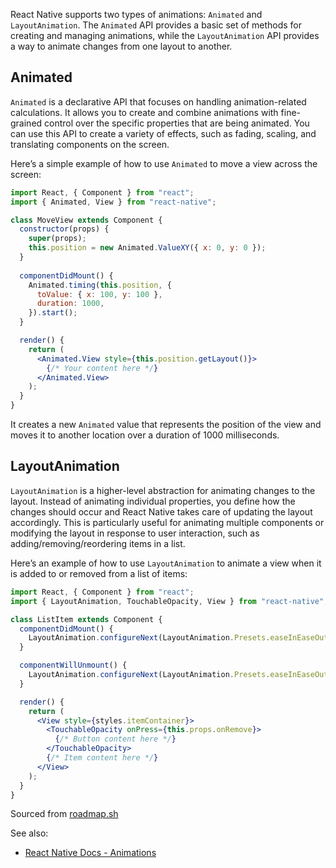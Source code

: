 React Native supports two types of animations: `Animated` and `LayoutAnimation`. The `Animated` API provides a basic set of methods for creating and managing animations, while the `LayoutAnimation` API provides a way to animate changes from one layout to another.

## Animated

`Animated` is a declarative API that focuses on handling animation-related calculations. It allows you to create and combine animations with fine-grained control over the specific properties that are being animated. You can use this API to create a variety of effects, such as fading, scaling, and translating components on the screen.

Here’s a simple example of how to use `Animated` to move a view across the screen:

```jsx
import React, { Component } from "react";
import { Animated, View } from "react-native";

class MoveView extends Component {
  constructor(props) {
    super(props);
    this.position = new Animated.ValueXY({ x: 0, y: 0 });
  }
  
  componentDidMount() {
    Animated.timing(this.position, {
      toValue: { x: 100, y: 100 },
      duration: 1000,
    }).start();
  }

  render() {
    return (
      <Animated.View style={this.position.getLayout()}>
        {/* Your content here */}
      </Animated.View>
    );
  }
}
```

It creates a new `Animated` value that represents the position of the view and moves it to another location over a duration of 1000 milliseconds.

## LayoutAnimation

`LayoutAnimation` is a higher-level abstraction for animating changes to the layout. Instead of animating individual properties, you define how the changes should occur and React Native takes care of updating the layout accordingly. This is particularly useful for animating multiple components or modifying the layout in response to user interaction, such as adding/removing/reordering items in a list.

Here’s an example of how to use `LayoutAnimation` to animate a view when it is added to or removed from a list of items:

```jsx
import React, { Component } from "react";
import { LayoutAnimation, TouchableOpacity, View } from "react-native";

class ListItem extends Component {
  componentDidMount() {
    LayoutAnimation.configureNext(LayoutAnimation.Presets.easeInEaseOut);
  }

  componentWillUnmount() {
    LayoutAnimation.configureNext(LayoutAnimation.Presets.easeInEaseOut);
  }

  render() {
    return (
      <View style={styles.itemContainer}>
        <TouchableOpacity onPress={this.props.onRemove}>
          {/* Button content here */}
        </TouchableOpacity>
        {/* Item content here */}
      </View>
    );
  }
}
```

Sourced from [roadmap.sh](roadmap.sh)


See also:
- [React Native Docs - Animations](https://reactnative.dev/docs/animations)